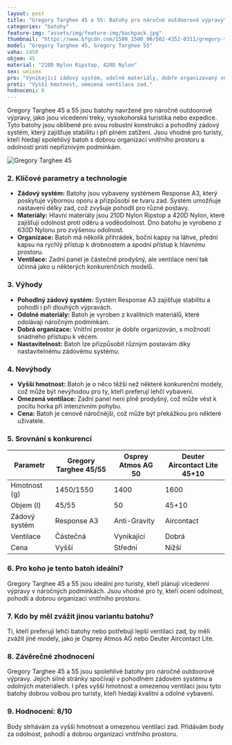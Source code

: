 ```yaml
---
layout: post
title: "Gregory Targhee 45 a 55: Batohy pro náročné outdoorové výpravy"
categories: "batohy"
feature-img: "assets/img/feature-img/backpack.jpg"
thumbnail: "https://www.bfgcdn.com/1500_1500_90/502-4352-0311/gregory-targhee-45-ski-touring-backpack.jpg"
model: "Gregory Targhee 45, Gregory Targhee 55"
vaha: 1450
objem: 45
material: "210D Nylon Ripstop, 420D Nylon"
sex: unisex
pro: "Vynikající zádový systém, odolné materiály, dobře organizovaný vnitřní prostor."
proti: "Vyšší hmotnost, omezená ventilace zad."
hodnoceni: 8
---
```



Gregory Targhee 45 a 55 jsou batohy navržené pro náročné outdoorové výpravy, jako jsou vícedenní treky, vysokohorská turistika nebo expedice. Tyto batohy jsou oblíbené pro svou robustní konstrukci a pohodlný zádový systém, který zajišťuje stabilitu i při plném zatížení. Jsou vhodné pro turisty, kteří hledají spolehlivý batoh s dobrou organizací vnitřního prostoru a odolností proti nepříznivým podmínkám.

![Gregory Targhee 45](https://res.cloudinary.com/dvwv5cne3/image/fetch/w_auto,h_450,c_fill,g_auto,f_auto,q_auto/https://www.bfgcdn.com/1500_1500_90/502-4352-0311/gregory-targhee-45-ski-touring-backpack.jpg)


### 2. Klíčové parametry a technologie

- **Zádový systém:** Batohy jsou vybaveny systémem Response A3, který poskytuje výbornou oporu a přizpůsobí se tvaru zad. Systém umožňuje nastavení délky zad, což zvyšuje pohodlí pro různé postavy.
- **Materiály:** Hlavní materiály jsou 210D Nylon Ripstop a 420D Nylon, které zajišťují odolnost proti oděru a voděodolnost. Dno batohu je vyrobeno z 630D Nylonu pro zvýšenou odolnost.
- **Organizace:** Batoh má několik přihrádek, boční kapsy na láhve, přední kapsu na rychlý přístup k drobnostem a spodní přístup k hlavnímu prostoru.
- **Ventilace:** Zadní panel je částečně prodyšný, ale ventilace není tak účinná jako u některých konkurenčních modelů.

### 3. Výhody

- **Pohodlný zádový systém:** Systém Response A3 zajišťuje stabilitu a pohodlí i při dlouhých výpravách.
- **Odolné materiály:** Batoh je vyroben z kvalitních materiálů, které odolávají náročným podmínkám.
- **Dobrá organizace:** Vnitřní prostor je dobře organizován, s možností snadného přístupu k věcem.
- **Nastavitelnost:** Batoh lze přizpůsobit různým postavám díky nastavitelnému zádovému systému.

### 4. Nevýhody

- **Vyšší hmotnost:** Batoh je o něco těžší než některé konkurenční modely, což může být nevýhodou pro ty, kteří preferují lehčí vybavení.
- **Omezená ventilace:** Zadní panel není plně prodyšný, což může vést k pocitu horka při intenzivním pohybu.
- **Cena:** Batoh je cenově náročnější, což může být překážkou pro některé uživatele.

### 5. Srovnání s konkurencí

| Parametr          | Gregory Targhee 45/55 | Osprey Atmos AG 50 | Deuter Aircontact Lite 45+10 |
|-------------------|-----------------------|--------------------|------------------------------|
| Hmotnost (g)      | 1450/1550             | 1400               | 1600                         |
| Objem (l)         | 45/55                 | 50                 | 45+10                        |
| Zádový systém     | Response A3           | Anti-Gravity       | Aircontact                   |
| Ventilace         | Částečná              | Vynikající         | Dobrá                        |
| Cena              | Vyšší                 | Střední            | Nižší                        |

### 6. Pro koho je tento batoh ideální?

Gregory Targhee 45 a 55 jsou ideální pro turisty, kteří plánují vícedenní výpravy v náročných podmínkách. Jsou vhodné pro ty, kteří ocení odolnost, pohodlí a dobrou organizaci vnitřního prostoru.

### 7. Kdo by měl zvážit jinou variantu batohu?

Ti, kteří preferují lehčí batohy nebo potřebují lepší ventilaci zad, by měli zvážit jiné modely, jako je Osprey Atmos AG nebo Deuter Aircontact Lite.

### 8. Závěrečné zhodnocení

Gregory Targhee 45 a 55 jsou spolehlivé batohy pro náročné outdoorové výpravy. Jejich silné stránky spočívají v pohodlném zádovém systému a odolných materiálech. I přes vyšší hmotnost a omezenou ventilaci jsou tyto batohy dobrou volbou pro turisty, kteří hledají kvalitní a odolné vybavení.

### 9. Hodnocení: 8/10

Body strhávám za vyšší hmotnost a omezenou ventilaci zad. Přidávám body za odolnost, pohodlí a dobrou organizaci vnitřního prostoru.